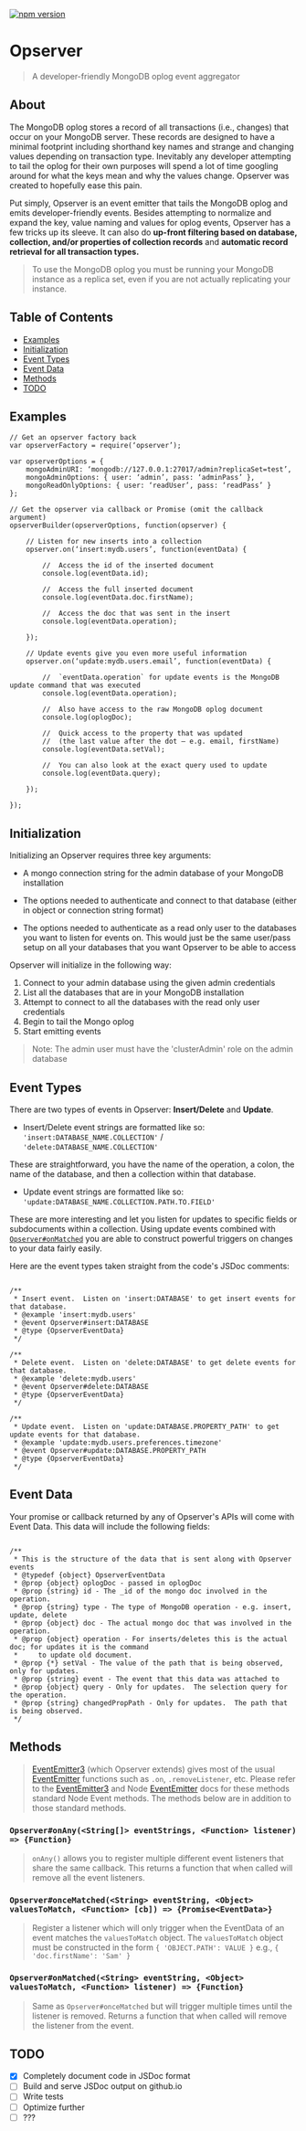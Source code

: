 [![npm version](https://badge.fury.io/js/opserver.svg)](https://badge.fury.io/js/opserver)

# Opserver
> A developer-friendly MongoDB oplog event aggregator

## About
The MongoDB oplog stores a record of all transactions (i.e., changes) that occur on your MongoDB server.  These records are designed to have a minimal footprint including shorthand key names and strange and changing values depending on transaction type.  Inevitably any developer attempting to tail the oplog for their own purposes will spend a lot of time googling around for what the keys mean and why the values change.  Opserver was created to hopefully ease this pain.

Put simply, Opserver is an event emitter that tails the MongoDB oplog and emits developer-friendly events.  Besides attempting to normalize and expand the key, value naming and values for oplog events, Opserver has a few tricks up its sleeve.  It can also do **up-front filtering based on database, collection, and/or properties of collection records** and **automatic record retrieval for all transaction types.**

> To use the MongoDB oplog you must be running your MongoDB instance as a replica set, even if you are not actually replicating your instance.

## Table of Contents
- [Examples](https://github.com/samhagman/opserver#examples)
- [Initialization](https://github.com/samhagman/opserver#initialization)
- [Event Types](https://github.com/samhagman/opserver#event-types)
- [Event Data](https://github.com/samhagman/opserver#event-data)
- [Methods](https://github.com/samhagman/opserver#methods)
- [TODO](https://github.com/samhagman/opserver#todo)

## Examples
```node
// Get an opserver factory back
var opserverFactory = require(‘opserver’);

var opserverOptions = {
    mongoAdminURI: ‘mongodb://127.0.0.1:27017/admin?replicaSet=test’,
    mongoAdminOptions: { user: ‘admin’, pass: ‘adminPass’ },
    mongoReadOnlyOptions: { user: ‘readUser’, pass: ‘readPass’ }
};

// Get the opserver via callback or Promise (omit the callback argument)
opserverBuilder(opserverOptions, function(opserver) {

    // Listen for new inserts into a collection
    opserver.on(‘insert:mydb.users’, function(eventData) {

        //  Access the id of the inserted document
        console.log(eventData.id);
    
        //  Access the full inserted document
        console.log(eventData.doc.firstName);
    
        //  Access the doc that was sent in the insert
        console.log(eventData.operation);
    
    });

    // Update events give you even more useful information
    opserver.on(‘update:mydb.users.email’, function(eventData) {

        //  `eventData.operation` for update events is the MongoDB update command that was executed
        console.log(eventData.operation);
    
        //  Also have access to the raw MongoDB oplog document
        console.log(oplogDoc);
    
        //  Quick access to the property that was updated
        //  (the last value after the dot — e.g. email, firstName)
        console.log(eventData.setVal);
    
        //  You can also look at the exact query used to update
        console.log(eventData.query);
    
    });

});

```

## Initialization
Initializing an Opserver requires three key arguments:

- A mongo connection string for the admin database of your MongoDB installation

- The options needed to authenticate and connect to that database (either in object or connection string format)

- The options needed to authenticate as a read only user to the databases you want to listen for events on.  This would
just be the same user/pass setup on all your databases that you want Opserver to be able to access

Opserver will initialize in the following way:

1. Connect to your admin database using the given admin credentials
2. List all the databases that are in your MongoDB installation
3. Attempt to connect to all the databases with the read only user credentials
4. Begin to tail the Mongo oplog
5. Start emitting events

> Note: The admin user must have the 'clusterAdmin' role on the admin database


## Event Types

There are two types of events in Opserver: **Insert/Delete** and **Update**.

- Insert/Delete event strings are formatted like so:
`'insert:DATABASE_NAME.COLLECTION'` / `'delete:DATABASE_NAME.COLLECTION'`

These are straightforward, you have the name of the operation, a colon, the name of the database, and then a collection
within that database.

- Update event strings are formatted like so:
`'update:DATABASE_NAME.COLLECTION.PATH.TO.FIELD'`

These are more interesting and let you listen for updates to specific fields or subdocuments within a collection.  Using
update events combined with [`Opserver#onMatched`](https://github.com/samhagman/opserver#opserveronmatchedstring-eventstring-object-valuestomatch-function-listener--function) you are able to construct powerful triggers on changes to your data
fairly easily.

Here are the event types taken straight from the code's JSDoc comments:

```node

/**
 * Insert event.  Listen on 'insert:DATABASE' to get insert events for that database.
 * @example 'insert:mydb.users'
 * @event Opserver#insert:DATABASE
 * @type {OpserverEventData}
 */

/**
 * Delete event.  Listen on 'delete:DATABASE' to get delete events for that database.
 * @example 'delete:mydb.users'
 * @event Opserver#delete:DATABASE
 * @type {OpserverEventData}
 */

/**
 * Update event.  Listen on 'update:DATABASE.PROPERTY_PATH' to get update events for that database.
 * @example 'update:mydb.users.preferences.timezone'
 * @event Opserver#update:DATABASE.PROPERTY_PATH
 * @type {OpserverEventData}
 */

```

## Event Data

Your promise or callback returned by any of Opserver's APIs will come with Event Data.  This data will include the following
fields:

```node

/**
 * This is the structure of the data that is sent along with Opserver events
 * @typedef {object} OpserverEventData
 * @prop {object} oplogDoc - passed in oplogDoc
 * @prop {string} id - The _id of the mongo doc involved in the operation.
 * @prop {string} type - The type of MongoDB operation - e.g. insert, update, delete
 * @prop {object} doc - The actual mongo doc that was involved in the operation.
 * @prop {object} operation - For inserts/deletes this is the actual doc; for updates it is the command
 *     to update old document.
 * @prop {*} setVal - The value of the path that is being observed, only for updates.
 * @prop {string} event - The event that this data was attached to
 * @prop {object} query - Only for updates.  The selection query for the operation.
 * @prop {string} changedPropPath - Only for updates.  The path that is being observed.
 */

```

## Methods

> [EventEmitter3](https://github.com/primus/eventemitter3) (which Opserver extends) gives most of the usual [EventEmitter](https://nodejs.org/api/events.html#events_class_eventemitter) functions such as `.on`, `.removeListener`, etc.  Please refer to the [EventEmitter3](https://github.com/primus/eventemitter3) and Node [EventEmitter](https://nodejs.org/api/events.html#events_class_eventemitter) docs for these methods standard Node Event methods.  The methods below are in addition to those standard methods.

### `Opserver#onAny(<String[]> eventStrings, <Function> listener) => {Function}`
> `onAny()` allows you to register multiple different event listeners that share the same callback.  This returns a function that when called will remove all the event listeners.

### `Opserver#onceMatched(<String> eventString, <Object> valuesToMatch, <Function> [cb]) => {Promise<EventData>}`
> Register a listener which will only trigger when the EventData of an event matches the `valuesToMatch` object.  The `valuesToMatch` object must be constructed in the form  `{ 'OBJECT.PATH': VALUE }` e.g., `{ 'doc.firstName': 'Sam' }`

### `Opserver#onMatched(<String> eventString, <Object> valuesToMatch, <Function> listener) => {Function}`
> Same as `Opserver#onceMatched` but will trigger multiple times until the listener is removed.  Returns a function that when called will remove the listener from the event.


## TODO

- [x] Completely document code in JSDoc format
- [ ] Build and serve JSDoc output on github.io
- [ ] Write tests
- [ ] Optimize further
- [ ] ???
